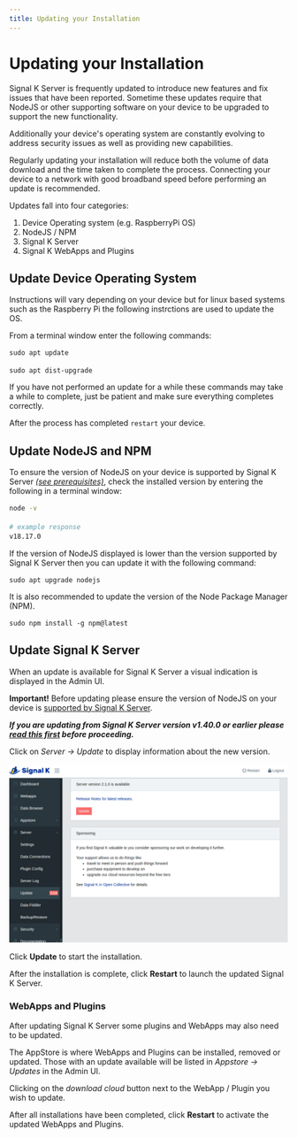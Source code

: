 ```yaml
---
title: Updating your Installation
---
```


# Updating your Installation

Signal K Server is frequently updated to introduce new features and fix issues that have been reported.
Sometime these updates require that NodeJS or other supporting software on your device to be upgraded to support the new functionality.

Additionally your device's operating system are constantly evolving to address security issues as well as providing new capabilities.

Regularly updating your installation will reduce both the volume of data download and the time taken to complete the process. Connecting your device to a network with good broadband speed before performing an update is recommended.


Updates fall into four categories:

1. Device Operating system (e.g. RaspberryPi OS)
1. NodeJS / NPM
1. Signal K Server
1. Signal K WebApps and Plugins


## Update Device Operating System

Instructions will vary depending on your device but for linux based systems such as the Raspberry Pi the following instrctions are used to update the OS.

From a terminal window enter the following commands:
```shell
sudo apt update

sudo apt dist-upgrade
```

If you have not performed an update for a while these commands may take a while to complete, just be patient and make sure everything completes correctly.

After the process has completed `restart` your device.



## Update NodeJS and NPM

To ensure the version of NodeJS on your device is supported by Signal K Server _[(see prerequisites)](install.md#prerequisites)_, check the installed version by
entering the following in a terminal window:
```bash
node -v

# example response
v18.17.0
```

If the version of NodeJS displayed is lower than the version supported by Signal K Server then you can update it with the following command:
```shell
sudo apt upgrade nodejs
```

It is also recommended to update the version of the Node Package Manager (NPM).
```shell
sudo npm install -g npm@latest
```


## Update Signal K Server

When an update is available for Signal K Server a visual indication is displayed in the Admin UI.

**Important!**
Before updating please ensure the version of NodeJS on your device is [supported by Signal K Server](install.md#prerequisites).

_**If you are updating from Signal K Server version v1.40.0 or earlier please [read this first](https://github.com/SignalK/signalk-server/wiki/Updating-to-Node.js-18) before proceeding.**_

Click on _Server -> Update_ to display information about the new version.

![server_update](../img/server_update.png)

Click **Update** to start the installation.

After the installation is complete, click **Restart** to launch the updated Signal K Server.


### WebApps and Plugins

After updating Signal K Server some plugins and WebApps may also need to be updated.

The AppStore is where WebApps and Plugins can be installed, removed or updated.
Those with an update available will be listed in _Appstore -> Updates_ in the Admin UI.

Clicking on the _download cloud_ button next to the WebApp / Plugin you wish to update.

After all installations have been completed, click **Restart** to activate the updated WebApps and Plugins.
